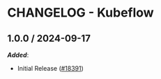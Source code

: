 # CHANGELOG - Kubeflow

<!-- towncrier release notes start -->

## 1.0.0 / 2024-09-17

***Added***:

* Initial Release ([#18391](https://github.com/DataDog/integrations-core/pull/18391))
